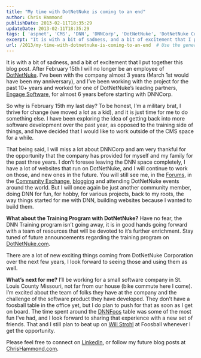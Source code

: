 ```yaml
---
title: "My time with DotNetNuke is coming to an end"
author: Chris Hammond
publishDate: 2013-02-11T18:35:29
updateDate: 2013-02-11T18:35:29
tags: [ 'aspnet', 'CMS', 'DNN', 'DNNCorp', 'DotNetNuke', 'DotNetNuke Corporation' ]
excerpt: "It is with a bit of sadness, and a bit of excitement that I put together this blog post. After February 15th I will no longer be an employee of DotNetNuke. I’ve been with the company almost 3 years (March 1st would have been my anniversary), and I’ve been working with the project for the past 10+ years and worked for one of DotNetNuke’s leading partners, Engage Software, for almost 6 years before starting with DNNCorp."
url: /2013/my-time-with-dotnetnuke-is-coming-to-an-end  # Use the generated URL with year
---
```

<p>It is with a bit of sadness, and a bit of excitement that I put together this blog post. After February 15th I will no longer be an employee of <a href="https://www.dotnetnuke.com" target="_blank">DotNetNuke</a>. I’ve been with the company almost 3 years (March 1st would have been my anniversary), and I’ve been working with the project for the past 10+ years and worked for one of DotNetNuke’s leading partners, <a href="https://www.engagesoftware.com">Engage Software</a>, for almost 6 years before starting with DNNCorp.</p>  <p>So why is February 15th my last day? To be honest, I’m a military brat, I thrive for change (we moved a lot as a kid), and it is just time for me to do something else. I have been exploring the idea of getting back into more software development over the past year, as opposed to the training side of things, and have decided that I would like to work outside of the CMS space for a while.</p>  <p>That being said, I will miss a lot about DNNCorp and am very thankful for the opportunity that the company has provided for myself and my family for the past three years. I don’t foresee leaving the DNN space completely, I have a lot of websites that run on DotNetNuke, and I will continue to work on those, and new ones in the future. You will still see me, in the <a href="https://www.dotnetnuke.com/Resources/Forums.aspx">Forums</a>, in the <a href="https://www.dotnetnuke.com/Community/Community-Exchange.aspx">Community Exchange</a>, <a href="https://www.chrishammond.com/">blogging</a> and attending DotNetNuke events around the world. But I will once again be just another community member, doing DNN for fun, for hobby, for various projects, back to my roots, the way things started for me with DNN, building websites because I wanted to build them.</p>  <p><strong>What about the Training Program with DotNetNuke?</strong> Have no fear, the DNN Training program isn’t going away, it is in good hands going forward with a team of resources that will be devoted to it’s further enrichment. Stay tuned of future announcements regarding the training program on <a href="https://www.dotnetnuke.com">DotNetNuke.com</a>.</p>  <p>There are a lot of new exciting things coming from DotNetNuke Corporation over the next few years, I look forward to seeing those and using them as well.</p>  <p><strong>What’s next for me?</strong> I’ll be working for a small software company in St. Louis County Missouri, not far from our house (bike commute here I come). I’m excited about the team of folks they have at the company and the challenge of the software product they have developed. They don’t have a foosball table in the office yet, but I do plan to push for that as soon as I get on board. The time spent around the <a href="https://www.dnnfoos.com">DNNFoos</a> table was some of the most fun I’ve had, and I look forward to sharing that experience with a new set of friends. That and I still plan to beat up on <a href="https://www.willstrohl.com">Will Strohl</a> at Foosball whenever I get the opportunity.</p>  <p>Please feel free to connect on <a href="https://lnkd.in/HMj8HH">LinkedIn</a>, or follow my future blog posts at <a href="https://www.chrishammond.com/">ChrisHammond.com</a>.</p>
